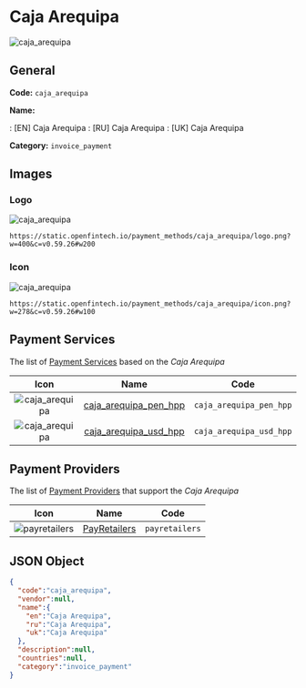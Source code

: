 
# Caja Arequipa 
![caja_arequipa](https://static.openfintech.io/payment_methods/caja_arequipa/logo.png?w=400&c=v0.59.26#w200)  

## General 
**Code:** `caja_arequipa` 
 
**Name:** 
 
:	[EN] Caja Arequipa 
:	[RU] Caja Arequipa 
:	[UK] Caja Arequipa 
 
**Category:** `invoice_payment` 
 

## Images 

### Logo 
![caja_arequipa](https://static.openfintech.io/payment_methods/caja_arequipa/logo.png?w=400&c=v0.59.26#w200)  

```
https://static.openfintech.io/payment_methods/caja_arequipa/logo.png?w=400&c=v0.59.26#w200
```  

### Icon 
![caja_arequipa](https://static.openfintech.io/payment_methods/caja_arequipa/icon.png?w=278&c=v0.59.26#w100)  

```
https://static.openfintech.io/payment_methods/caja_arequipa/icon.png?w=278&c=v0.59.26#w100
```  

## Payment Services 
 
The list of [Payment Services](/payment-services/) based on the _Caja Arequipa_ 

|Icon|Name|Code| 
|:---:|:---:|:---:| 
|![caja_arequipa](https://static.openfintech.io/payment_methods/caja_arequipa/icon.png?w=278&c=v0.59.26#w100) |[caja_arequipa_pen_hpp](/payment-services/caja_arequipa_pen_hpp/)|`caja_arequipa_pen_hpp`| 
|![caja_arequipa](https://static.openfintech.io/payment_methods/caja_arequipa/icon.png?w=278&c=v0.59.26#w100) |[caja_arequipa_usd_hpp](/payment-services/caja_arequipa_usd_hpp/)|`caja_arequipa_usd_hpp`| 
 

## Payment Providers 
 
The list of [Payment Providers](/payment-providers/) that support the _Caja Arequipa_ 

|Icon|Name|Code| 
|:---:|:---:|:---:| 
|![payretailers](https://static.openfintech.io/payment_providers/payretailers/icon.svg?w=278&c=v0.59.26#w100) |[PayRetailers](/payment-providers/payretailers/)|`payretailers`| 
 

## JSON Object 

```json
{
  "code":"caja_arequipa",
  "vendor":null,
  "name":{
    "en":"Caja Arequipa",
    "ru":"Caja Arequipa",
    "uk":"Caja Arequipa"
  },
  "description":null,
  "countries":null,
  "category":"invoice_payment"
}
```  
